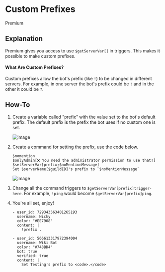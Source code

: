 # Custom Prefixes
<div class="functionTags">
  <span id="PremiumTag">Premium</span>
</div>

## Explanation
Premium gives you access to use `$getServerVar[]` in triggers. This makes it possible to make custom prefixes.

#### What Are Custom Prefixes?
Custom prefixes allow the bot's prefix (like `!`) to be changed in different servers. For example, in one server the bot's prefix could be `!` and in the other it could be `?`.

## How-To
1. Create a variable called "prefix" with the value set to the bot's default prefix. The default prefix is the prefix the bot uses if no custom one is set.

   ![image](https://user-images.githubusercontent.com/69215413/118339907-44865a00-b4e8-11eb-9e74-2f7b8f696c26.png)

2. Create a command for setting the prefix, use the code below.
     ```
     $nomention
     $onlyAdmin[❌ You need the administrator permission to use that!]
     $setServerVar[prefix;$noMentionMessage]
     Set $serverName[$guildID]'s prefix to `$noMentionMessage`
     ```
    ![image](https://user-images.githubusercontent.com/69215413/118340230-1f461b80-b4e9-11eb-8711-64c744bfc595.png)

3. Change all the command triggers to `$getServerVar[prefix]trigger-here`. For example, `!ping` would become `$getServerVar[prefix]ping`.

4. You're all set, enjoy!
   ``` discord yaml
   - user_id: 729343563401265193
     username: Nicky
     color: "#EE7908"
     content: |
       !prefix .

   - user_id: 566613317972394004
     username: Wiki Bot
     color: "#748BD4"
     bot: true
     verified: true
     content: |
       Set Testing's prefix to <code>.</code>
   ```
